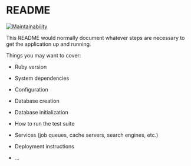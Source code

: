 # README

[![Maintainability](https://api.codeclimate.com/v1/badges/187e9c225dfb1498218c/maintainability)](https://codeclimate.com/github/mko3000/ratebeer/maintainability)

This README would normally document whatever steps are necessary to get the
application up and running.

Things you may want to cover:

* Ruby version

* System dependencies

* Configuration

* Database creation

* Database initialization

* How to run the test suite

* Services (job queues, cache servers, search engines, etc.)

* Deployment instructions

* ...
